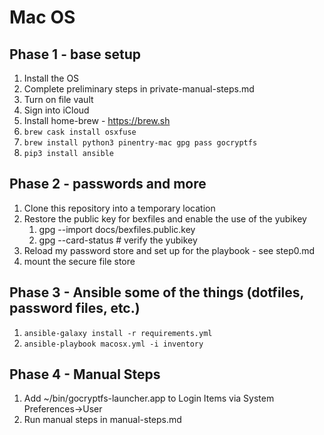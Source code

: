 # Mac OS

## Phase 1 - base setup

1. Install the OS
1. Complete preliminary steps in private-manual-steps.md
1. Turn on file vault
1. Sign into iCloud
1. Install home-brew - https://brew.sh
1. `brew cask install osxfuse`
1. `brew install python3 pinentry-mac gpg pass gocryptfs`
1. `pip3 install ansible`

## Phase 2 - passwords and more

1. Clone this repository into a temporary location
1. Restore the public key for bexfiles and enable the use of the yubikey
   1. gpg --import docs/bexfiles.public.key
   1. gpg --card-status # verify the yubikey
1. Reload my password store and set up for the playbook - see step0.md
1. mount the secure file store

## Phase 3 - Ansible some of the things (dotfiles, password files, etc.)

1. `ansible-galaxy install -r requirements.yml`
1. `ansible-playbook macosx.yml -i inventory`

## Phase 4 - Manual Steps

1. Add ~/bin/gocryptfs-launcher.app to Login Items via System Preferences->User
1. Run manual steps in manual-steps.md
